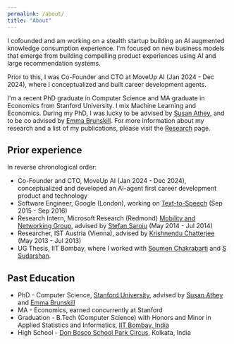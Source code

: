 ```yaml
---
permalink: /about/
title: "About"
---
```


I cofounded and am working on a stealth startup building an AI augmented knowledge consumption experience. I'm focused on new business models that emerge from building compelling product experiences using AI and large recommendation systems.

Prior to this, I was Co-Founder and CTO at MoveUp AI (Jan 2024 - Dec 2024), where I conceptualized and built career development agents.

I'm a recent PhD graduate in Computer Science and MA graduate in Economics from Stanford University. I mix Machine Learning and Economics. During my PhD, I was lucky to be advised by [Susan Athey](https://athey.people.stanford.edu/), and to be co advised by [Emma Brunskill](https://cs.stanford.edu/people/ebrun/). For more information about my research and a list of my publications, please visit the [Research](/research/) page.

## Prior experience

In reverse chronological order:

- Co-Founder and CTO, MoveUp AI (Jan 2024 - Dec 2024), conceptualized and developed an AI-agent first career development product and technology
- Software Engineer, Google (London), working on [Text-to-Speech](https://cloud.google.com/text-to-speech) (Sep 2015 - Sep 2016)
- Research Intern, Microsoft Research (Redmond) [Mobility and Networking Group](https://www.microsoft.com/en-us/research/group/mobility-and-networking-research/#!other-members), advised by [Stefan Saroiu](https://stefan.t8k2.com/) (May 2014 - Jul 2014)
- Researcher, IST Austria (Vienna), advised by [Krishnendu Chatterjee](https://ist.ac.at/en/research/chatterjee-group/) (May 2013 - Jul 2013)
- UG Thesis, IIT Bombay, where I worked with [Soumen Chakrabarti](https://www.cse.iitb.ac.in/~soumen/) and [S Sudarshan](https://www.cse.iitb.ac.in/~sudarsha/).

## Past Education

- PhD - Computer Science, [Stanford University](https://www.stanford.edu/), advised by [Susan Athey](https://athey.people.stanford.edu/) and [Emma Brunskill](https://cs.stanford.edu/people/ebrun/)
- MA - Economics, earned concurrently at Stanford
- Graduation - B.Tech (Computer Science) with Honors and Minor in Applied Statistics and Informatics, [IIT Bombay, India](https://en.wikipedia.org/wiki/IIT_Bombay)
- High School - [Don Bosco School Park Circus](https://en.wikipedia.org/wiki/Don_Bosco_School,_Park_Circus), Kolkata, India 